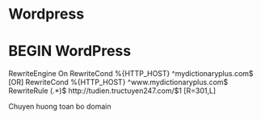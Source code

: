 # Wordpress

# BEGIN WordPress
<IfModule mod_rewrite.c>
RewriteEngine On
RewriteCond %{HTTP_HOST} ^mydictionaryplus.com$ [OR]
RewriteCond %{HTTP_HOST} ^www.mydictionaryplus.com$
RewriteRule (.*)$ http://tudien.tructuyen247.com/$1 [R=301,L]
</IfModule>

Chuyen huong toan bo domain
